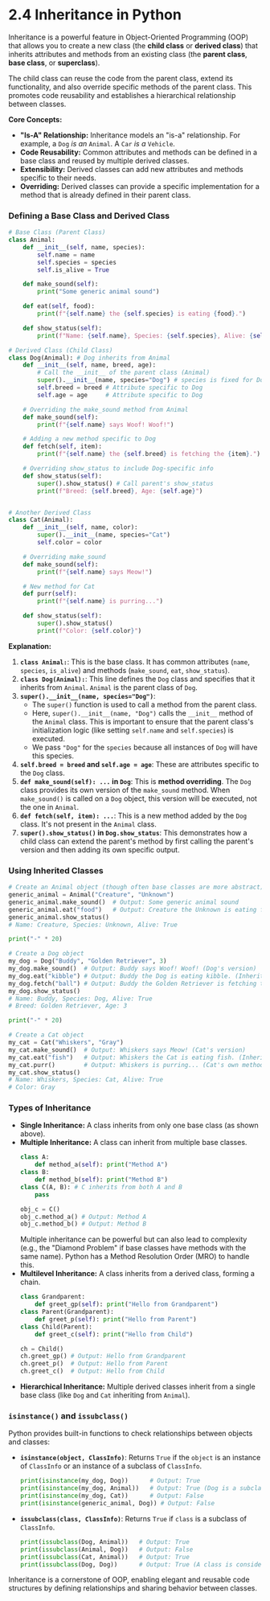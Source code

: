 # 2.4 Inheritance in Python

Inheritance is a powerful feature in Object-Oriented Programming (OOP) that allows you to create a new class (the **child class** or **derived class**) that inherits attributes and methods from an existing class (the **parent class**, **base class**, or **superclass**).

The child class can reuse the code from the parent class, extend its functionality, and also override specific methods of the parent class. This promotes code reusability and establishes a hierarchical relationship between classes.

**Core Concepts:**

*   **"Is-A" Relationship:** Inheritance models an "is-a" relationship. For example, a `Dog` *is an* `Animal`. A `Car` *is a* `Vehicle`.
*   **Code Reusability:** Common attributes and methods can be defined in a base class and reused by multiple derived classes.
*   **Extensibility:** Derived classes can add new attributes and methods specific to their needs.
*   **Overriding:** Derived classes can provide a specific implementation for a method that is already defined in their parent class.

### Defining a Base Class and Derived Class

```python
# Base Class (Parent Class)
class Animal:
    def __init__(self, name, species):
        self.name = name
        self.species = species
        self.is_alive = True

    def make_sound(self):
        print("Some generic animal sound")

    def eat(self, food):
        print(f"{self.name} the {self.species} is eating {food}.")

    def show_status(self):
        print(f"Name: {self.name}, Species: {self.species}, Alive: {self.is_alive}")

# Derived Class (Child Class)
class Dog(Animal): # Dog inherits from Animal
    def __init__(self, name, breed, age):
        # Call the __init__ of the parent class (Animal)
        super().__init__(name, species="Dog") # species is fixed for Dog
        self.breed = breed # Attribute specific to Dog
        self.age = age     # Attribute specific to Dog

    # Overriding the make_sound method from Animal
    def make_sound(self):
        print(f"{self.name} says Woof! Woof!")

    # Adding a new method specific to Dog
    def fetch(self, item):
        print(f"{self.name} the {self.breed} is fetching the {item}.")

    # Overriding show_status to include Dog-specific info
    def show_status(self):
        super().show_status() # Call parent's show_status
        print(f"Breed: {self.breed}, Age: {self.age}")


# Another Derived Class
class Cat(Animal):
    def __init__(self, name, color):
        super().__init__(name, species="Cat")
        self.color = color

    # Overriding make_sound
    def make_sound(self):
        print(f"{self.name} says Meow!")

    # New method for Cat
    def purr(self):
        print(f"{self.name} is purring...")

    def show_status(self):
        super().show_status()
        print(f"Color: {self.color}")

```

**Explanation:**

1.  **`class Animal:`**: This is the base class. It has common attributes (`name`, `species`, `is_alive`) and methods (`make_sound`, `eat`, `show_status`).
2.  **`class Dog(Animal):`**: This line defines the `Dog` class and specifies that it inherits from `Animal`. `Animal` is the parent class of `Dog`.
3.  **`super().__init__(name, species="Dog")`**:
    *   The `super()` function is used to call a method from the parent class.
    *   Here, `super().__init__(name, "Dog")` calls the `__init__` method of the `Animal` class. This is important to ensure that the parent class's initialization logic (like setting `self.name` and `self.species`) is executed.
    *   We pass `"Dog"` for the `species` because all instances of `Dog` will have this species.
4.  **`self.breed = breed` and `self.age = age`**: These are attributes specific to the `Dog` class.
5.  **`def make_sound(self): ...` in `Dog`**: This is **method overriding**. The `Dog` class provides its own version of the `make_sound` method. When `make_sound()` is called on a `Dog` object, this version will be executed, not the one in `Animal`.
6.  **`def fetch(self, item): ...`**: This is a new method added by the `Dog` class. It's not present in the `Animal` class.
7.  **`super().show_status()` in `Dog.show_status`**: This demonstrates how a child class can extend the parent's method by first calling the parent's version and then adding its own specific output.

### Using Inherited Classes

```python
# Create an Animal object (though often base classes are more abstract)
generic_animal = Animal("Creature", "Unknown")
generic_animal.make_sound()  # Output: Some generic animal sound
generic_animal.eat("food")   # Output: Creature the Unknown is eating food.
generic_animal.show_status()
# Name: Creature, Species: Unknown, Alive: True

print("-" * 20)

# Create a Dog object
my_dog = Dog("Buddy", "Golden Retriever", 3)
my_dog.make_sound()  # Output: Buddy says Woof! Woof! (Dog's version)
my_dog.eat("kibble") # Output: Buddy the Dog is eating kibble. (Inherited from Animal)
my_dog.fetch("ball") # Output: Buddy the Golden Retriever is fetching the ball. (Dog's own method)
my_dog.show_status()
# Name: Buddy, Species: Dog, Alive: True
# Breed: Golden Retriever, Age: 3

print("-" * 20)

# Create a Cat object
my_cat = Cat("Whiskers", "Gray")
my_cat.make_sound()  # Output: Whiskers says Meow! (Cat's version)
my_cat.eat("fish")   # Output: Whiskers the Cat is eating fish. (Inherited)
my_cat.purr()        # Output: Whiskers is purring... (Cat's own method)
my_cat.show_status()
# Name: Whiskers, Species: Cat, Alive: True
# Color: Gray
```

### Types of Inheritance

*   **Single Inheritance:** A class inherits from only one base class (as shown above).
*   **Multiple Inheritance:** A class can inherit from multiple base classes.
    ```python
    class A:
        def method_a(self): print("Method A")
    class B:
        def method_b(self): print("Method B")
    class C(A, B): # C inherits from both A and B
        pass

    obj_c = C()
    obj_c.method_a() # Output: Method A
    obj_c.method_b() # Output: Method B
    ```
    Multiple inheritance can be powerful but can also lead to complexity (e.g., the "Diamond Problem" if base classes have methods with the same name). Python has a Method Resolution Order (MRO) to handle this.
*   **Multilevel Inheritance:** A class inherits from a derived class, forming a chain.
    ```python
    class Grandparent:
        def greet_gp(self): print("Hello from Grandparent")
    class Parent(Grandparent):
        def greet_p(self): print("Hello from Parent")
    class Child(Parent):
        def greet_c(self): print("Hello from Child")

    ch = Child()
    ch.greet_gp() # Output: Hello from Grandparent
    ch.greet_p()  # Output: Hello from Parent
    ch.greet_c()  # Output: Hello from Child
    ```
*   **Hierarchical Inheritance:** Multiple derived classes inherit from a single base class (like `Dog` and `Cat` inheriting from `Animal`).

### `isinstance()` and `issubclass()`

Python provides built-in functions to check relationships between objects and classes:

*   **`isinstance(object, ClassInfo)`**: Returns `True` if the `object` is an instance of `ClassInfo` or an instance of a subclass of `ClassInfo`.
    ```python
    print(isinstance(my_dog, Dog))      # Output: True
    print(isinstance(my_dog, Animal))   # Output: True (Dog is a subclass of Animal)
    print(isinstance(my_dog, Cat))      # Output: False
    print(isinstance(generic_animal, Dog)) # Output: False
    ```
*   **`issubclass(class, ClassInfo)`**: Returns `True` if `class` is a subclass of `ClassInfo`.
    ```python
    print(issubclass(Dog, Animal))   # Output: True
    print(issubclass(Animal, Dog))   # Output: False
    print(issubclass(Cat, Animal))   # Output: True
    print(issubclass(Dog, Dog))      # Output: True (A class is considered a subclass of itself)
    ```

Inheritance is a cornerstone of OOP, enabling elegant and reusable code structures by defining relationships and sharing behavior between classes.
